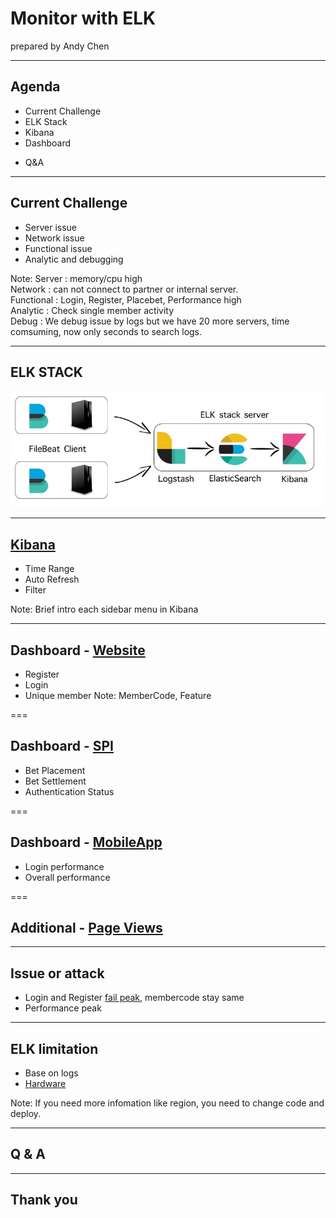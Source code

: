 # Monitor with ELK

prepared by Andy Chen

---

## Agenda

* Current Challenge
* ELK Stack
* Kibana
* Dashboard
<!-- * Exception -->
* Q&A

---

## Current Challenge

* Server issue
* Network issue
* Functional issue
* Analytic and debugging

Note:
Server : memory/cpu high  
Network : can not connect to partner or internal server.  
Functional : Login, Register, Placebet, Performance high  
Analytic : Check single member activity  
Debug : We debug issue by logs but we have 20 more servers, time comsuming, now only seconds to search logs.

---

## ELK STACK

![alt text](img/elk-monitor/elk-stack.jpg "Logo Title Text 1")

---

## [Kibana](http://indexing.ez-188bet.com)

* Time Range
* Auto Refresh
* Filter

Note:
Brief intro each sidebar menu in Kibana

---

## Dashboard - [Website]

[Website]: http://indexing.ez-188bet.com/app/kibana#/dashboard/82b00830-8882-11e7-b101-a55a6ab87c69?_g=(refreshInterval:(display:Off,pause:!f,value:0),time:(from:now-7d,mode:quick,to:now))&_a=(description:'Able%20to%20see%20the%20most%20important%20event',filters:!(('$state':(store:appState),meta:(alias:!n,disabled:!f,index:'188-member-application-*',key:index_prefix.keyword,negate:!f,params:!('188-member-application'),type:phrases,value:'188-member-application'),query:(bool:(minimum_should_match:1,should:!((match_phrase:(index_prefix.keyword:'188-member-application'))))))),options:(darkTheme:!f),panels:!((col:1,id:'25eb5900-8888-11e7-80a4-b132e9007906',panelIndex:1,row:1,size_x:6,size_y:3,type:visualization),(col:7,id:'02172240-88b8-11e7-80b1-cf243b756cdc',panelIndex:3,row:1,size_x:6,size_y:3,type:visualization),(col:7,id:'2e93c750-88be-11e7-80b1-cf243b756cdc',panelIndex:4,row:4,size_x:6,size_y:3,type:visualization),(col:1,id:'71825580-8cac-11e7-809d-896037bfe9ff',panelIndex:7,row:4,size_x:6,size_y:3,type:visualization),(col:1,id:'06e3b930-91f2-11e7-92f0-4db8bcfb8b94',panelIndex:8,row:7,size_x:6,size_y:3,type:visualization)),query:(query_string:(analyze_wildcard:!t,query:'*')),timeRestore:!f,title:'%5B188%5D%5Bmember%5D%5Ball%5D%20monitor',uiState:(P-1:(vis:(legendOpen:!f)),P-3:(spy:(mode:(fill:!f,name:!n)),vis:(legendOpen:!f)),P-4:(vis:(legendOpen:!f))),viewMode:edit)

* Register
* Login
* Unique member
Note:
MemberCode, Feature

===

## Dashboard - [SPI]

[SPI]: http://indexing.ez-188bet.com/app/kibana#/dashboard/d16cb5a0-91ff-11e7-9785-f5cff3484362

* Bet Placement
* Bet Settlement
* Authentication Status

===

## Dashboard - [MobileApp]

[MobileApp]: http://elk.chinanorth.cloudapp.chinacloudapi.cn/app/kibana#/dashboard/843b8c70-9191-11e7-8bf0-cb4ecfcce099?_g=(refreshInterval:(display:Off,pause:!f,value:0),time:(from:now-4h,interval:'1h',mode:quick,timezone:Asia%2FShanghai,to:now))&_a=(filters:!(),options:(darkTheme:!f),panels:!((col:7,id:'4b959870-9191-11e7-8bf0-cb4ecfcce099',panelIndex:1,row:1,size_x:6,size_y:3,type:visualization),(col:1,id:c012b8a0-9190-11e7-8bf0-cb4ecfcce099,panelIndex:2,row:1,size_x:6,size_y:3,type:visualization),(col:1,id:'69790100-9192-11e7-8bf0-cb4ecfcce099',panelIndex:3,row:4,size_x:6,size_y:3,type:visualization)),query:(query_string:(analyze_wildcard:!t,query:'*')),timeRestore:!f,title:'%5B188%5D%5Bmobileapp%5D%20monitor',uiState:(),viewMode:view)

* Login performance
* Overall performance

===

## Additional - [Page Views]
[Page Views]: http://indexing.ez-188bet.com/app/kibana#/dashboard/e38e6050-8d48-11e7-8582-49d62553d29a?_g=(refreshInterval:(display:'1%20minute',pause:!f,section:2,value:60000),time:(from:now-12h,mode:quick,to:now))&_a=(description:'',filters:!(('$state':(store:appState),meta:(alias:PageVeiw,disabled:!f,index:'188-member-application-*',key:logger,negate:!f,type:phrase,value:PageBaseController),query:(match:(logger:(query:PageBaseController,type:phrase))))),options:(darkTheme:!f),panels:!((col:6,id:c1cff030-8d36-11e7-8be7-65f5f1696438,panelIndex:1,row:1,size_x:3,size_y:4,type:visualization),(col:1,id:'5d111340-8d36-11e7-a820-9d55ed6f9df1',panelIndex:2,row:1,size_x:5,size_y:2,type:visualization),(col:1,id:b1a9ae40-8d35-11e7-a820-9d55ed6f9df1,panelIndex:3,row:5,size_x:8,size_y:4,type:visualization),(col:9,id:d0661c40-8d37-11e7-8be7-65f5f1696438,panelIndex:4,row:1,size_x:4,size_y:4,type:visualization),(col:9,id:'22e6c0d0-8d44-11e7-8be7-65f5f1696438',panelIndex:5,row:5,size_x:4,size_y:4,type:visualization),(col:1,id:'0385ffb0-8d46-11e7-8be7-65f5f1696438',panelIndex:6,row:3,size_x:5,size_y:2,type:visualization),(col:9,id:'9d459dc0-8d43-11e7-8be7-65f5f1696438',panelIndex:7,row:9,size_x:4,size_y:5,type:visualization),(col:1,id:'1808b690-8d4a-11e7-8be7-65f5f1696438',panelIndex:8,row:9,size_x:8,size_y:5,type:visualization)),query:(query_string:(analyze_wildcard:!t,query:'*')),timeRestore:!t,title:'%5B188%5D%5BDashboard%5D%5BMEM%5D%20Pages%20View',uiState:(P-1:(spy:(mode:(fill:!f,name:!n))),P-2:(vis:(defaultColors:('0%20-%20100':'rgb(0,104,55)'))),P-4:(spy:(mode:(fill:!f,name:!n))),P-5:(spy:(mode:(fill:!f,name:!n)),vis:(legendOpen:!f)),P-6:(spy:(mode:(fill:!f,name:!n)),vis:(legendOpen:!f)),P-7:(vis:(params:(sort:(columnIndex:!n,direction:!n)))),P-8:(mapCenter:!(30.29701788337205,97.646484375),mapZoom:3)),viewMode:view)

---

## Issue or attack

* Login and Register [fail peak], membercode stay same
* Performance peak

[fail peak]: http://indexing.ez-188bet.com/app/kibana#/dashboard/82b00830-8882-11e7-b101-a55a6ab87c69?_g=(refreshInterval:(display:'1%20minute',pause:!f,section:2,value:60000),time:(from:'2017-08-24T16:00:00.000Z',mode:absolute,to:'2017-08-25T15:59:59.999Z'))&_a=(description:'Able%20to%20see%20the%20most%20important%20event',filters:!(),options:(darkTheme:!f),panels:!((col:1,id:'25eb5900-8888-11e7-80a4-b132e9007906',panelIndex:1,row:1,size_x:4,size_y:3,type:visualization),(col:5,id:'02172240-88b8-11e7-80b1-cf243b756cdc',panelIndex:3,row:1,size_x:4,size_y:3,type:visualization),(col:1,id:'2e93c750-88be-11e7-80b1-cf243b756cdc',panelIndex:4,row:4,size_x:4,size_y:3,type:visualization),(col:5,id:f53559c0-88b2-11e7-80b1-cf243b756cdc,panelIndex:6,row:4,size_x:5,size_y:3,type:visualization),(col:9,id:'71825580-8cac-11e7-809d-896037bfe9ff',panelIndex:7,row:1,size_x:4,size_y:3,type:visualization),(col:10,id:'22e6c0d0-8d44-11e7-8be7-65f5f1696438',panelIndex:8,row:4,size_x:3,size_y:3,type:visualization)),query:(query_string:(analyze_wildcard:!t,query:'*')),timeRestore:!f,title:'%5B188%5D%5Bmember%5D%5Ball%5D%5Bmain%20dashboard%5D',uiState:(P-1:(vis:(legendOpen:!f)),P-3:(spy:(mode:(fill:!f,name:!n)),vis:(legendOpen:!f)),P-4:(vis:(legendOpen:!f)),P-6:(spy:(mode:(fill:!f,name:!n)),vis:(defaultColors:('0%20-%204999':'rgb(165,0,38)','10000%20-%201000000000':'rgb(0,104,55)','5000%20-%209999':'rgb(255,255,190)'),legendOpen:!f)),P-8:(spy:(mode:(fill:!f,name:!n)),vis:(legendOpen:!f))),viewMode:view)

---

## ELK limitation

* Base on logs
* [Hardware](http://indexing.ez-188bet.com/app/monitoring)

Note:
If you need more infomation like region, you need to change code and deploy.

---

## Q & A

---

## Thank you